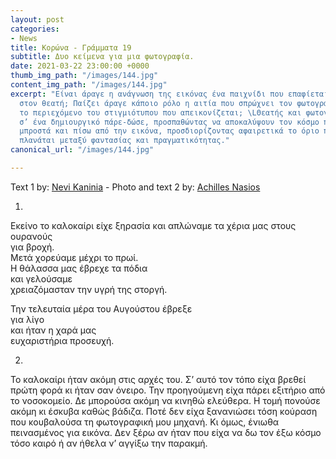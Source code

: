 ```yaml
---
layout: post
categories:
- News
title: Κορώνα - Γράμματα 19
subtitle: Δυο κείμενα για μια φωτογραφία.
date: 2021-03-22 23:00:00 +0000
thumb_img_path: "/images/144.jpg"
content_img_path: "/images/144.jpg"
excerpt: "Είναι άραγε η ανάγνωση της εικόνας ένα παιχνίδι που επαφίεται αποκλειστικά
  στον θεατή; Παίζει άραγε κάποιο ρόλο η αιτία που σπρώχνει τον φωτογράφο να επιλέξει
  το περιεχόμενο του στιγμιότυπου που απεικονίζεται; \LΘεατής και φωτογράφος συνευρίσκονται
  σ’ ένα δημιουργικό πάρε-δώσε, προσπαθώντας να αποκαλύψουν τον κόσμο που υπάρχει
  μπροστά και πίσω από την εικόνα, προσδιορίζοντας αφαιρετικά το όριο που μπορεί να
  πλανάται μεταξύ φαντασίας και πραγματικότητας."
canonical_url: "/images/144.jpg"

---
```

Text 1 by: <a href="https://www.facebook.com/nevi.kaninia" target="blank">Nevi Kaninia</a> - Photo and text 2 by: <a href="https://anikon.org/" target="blank">Achilles Nasios</a>

1.

Εκείνο το καλοκαίρι είχε ξηρασία και απλώναμε τα χέρια μας στους ουρανούς   
για βροχή.  
Μετά χορεύαμε μέχρι το πρωί.  
Η θάλασσα μας έβρεχε τα πόδια  
και γελούσαμε  
χρειαζόμασταν την υγρή της στοργή.

Την τελευταία μέρα του Αυγούστου έβρεξε  
για λίγο  
και ήταν η χαρά μας  
ευχαριστήρια προσευχή.

2.

Το καλοκαίρι ήταν ακόμη στις αρχές του. Σ’ αυτό τον τόπο είχα βρεθεί πρώτη φορά κι ήταν σαν όνειρο. Την προηγούμενη είχα πάρει εξιτήριο από το νοσοκομείο. Δε μπορούσα ακόμη να κινηθώ ελεύθερα. Η τομή πονούσε ακόμη κι έσκυβα καθώς βάδιζα. Ποτέ δεν είχα ξανανιώσει τόση κούραση που κουβαλούσα τη φωτογραφική μου μηχανή. Κι όμως, ένιωθα πεινασμένος για εικόνα. Δεν ξέρω αν ήταν που είχα να δω τον έξω κόσμο τόσο καιρό ή αν ήθελα ν’ αγγίξω την παρακμή.